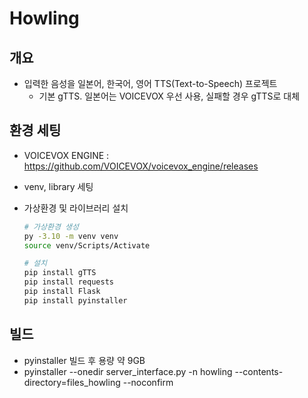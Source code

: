 # Howling

## 개요

- 입력한 음성을 일본어, 한국어, 영어 TTS(Text-to-Speech) 프로젝트
  - 기본 gTTS. 일본어는 VOICEVOX 우선 사용, 실패할 경우 gTTS로 대체

## 환경 세팅

- VOICEVOX ENGINE : <https://github.com/VOICEVOX/voicevox_engine/releases>
- venv, library 세팅
- 가상환경 및 라이브러리 설치

    ```bash
    # 가상환경 생성
    py -3.10 -m venv venv
    source venv/Scripts/Activate

    # 설치
    pip install gTTS
    pip install requests
    pip install Flask
    pip install pyinstaller

    ```

## 빌드

- pyinstaller 빌드 후 용량 약 9GB
- pyinstaller --onedir server_interface.py -n howling --contents-directory=files_howling --noconfirm
